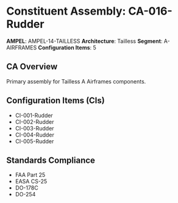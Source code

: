 # Constituent Assembly: CA-016-Rudder

**AMPEL**: AMPEL-14-TAILLESS
**Architecture**: Tailless
**Segment**: A-AIRFRAMES
**Configuration Items**: 5

## CA Overview
Primary assembly for Tailless A Airframes components.

## Configuration Items (CIs)
- CI-001-Rudder
- CI-002-Rudder
- CI-003-Rudder
- CI-004-Rudder
- CI-005-Rudder

## Standards Compliance
- FAA Part 25
- EASA CS-25
- DO-178C
- DO-254
